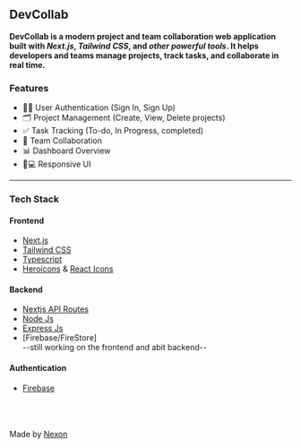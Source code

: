 ## DevCollab

**DevCollab is a modern project and team collaboration web application built with _Next.js_, _Tailwind CSS_, and _other powerful tools_. It helps developers and teams manage projects, track tasks, and collaborate in real time.**

### Features

- 🧑‍💻 User Authentication (Sign In, Sign Up)
- 🗂 Project Management (Create, View, Delete projects)
- ✅ Task Tracking (To-do, In Progress, completed)
- 👥 Team Collaboration
- 📊 Dashboard Overview
- 📱💻 Responsive UI

---

### Tech Stack

#### Frontend

- [Next.js](https://nextjs.org)
- [Tailwind CSS](https://tailwindcss.com)
- [Typescript](https://www.typescriptlang.org)
- [Heroicons](https://heroicons.com) & [React Icons](https://react-icons.github.io/react-icons)

#### Backend

- [Nextjs API Routes]()
- [Node Js]()
- [Express Js]()
- [Firebase/FireStore]
  <br>
  --still working on the frontend and abit backend--

#### Authentication

- [Firebase](https://firebase.google.com)

<br>
<br>
<br>
Made by <a href="mailto:josephlamidijoslam@gmail.com">Nexon</a>
